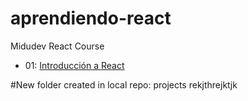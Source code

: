 # aprendiendo-react
Midudev React Course

- 01: [Introducción a React](https://www.youtube.com/watch?v=7iobxzd_2wY)

#New folder created in local repo: projects
rekjthrejktjk